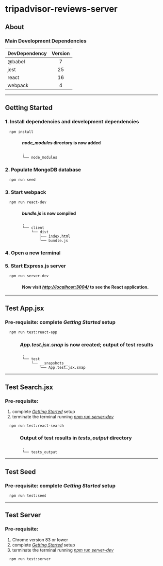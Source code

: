 # tripadvisor-reviews-server

## About


### Main Development Dependencies

| DevDependency | Version |
| ------------- | :-----: |
| @babel        | 7       |
| jest          | 25      |
| react         | 16      |
| webpack       | 4       |

---

## Getting Started

### 1. Install dependencies and development dependencies

```sh
  npm install
```

#### &emsp;&emsp;&emsp;&emsp;_node_modules_ directory is now added

```
        .
        └── node_modules
```

### 2. Populate MongoDB database

```sh
  npm run seed
```

### 3. Start webpack

```sh
  npm run react-dev
```

#### &emsp;&emsp;&emsp;&emsp;_bundle.js_ is now compiled

```
        .
        └── client
            └── dist
                ├── index.html
                └── bundle.js
```

### 4. Open a new terminal

### 5. Start Express.js server

```sh
  npm run server-dev
```

#### &emsp;&emsp;&emsp;&emsp;Now visit _[http://localhost:3004/](http://localhost:3004/)_ to see the React application.

---

## Test App.jsx

### Pre-requisite: complete _Getting_ _Started_ setup

```sh
  npm run test:react-app
```

### &emsp;&emsp;&emsp;_App.test.jsx.snap_ is now created; output of test results

```
        .
        └── test
            └── __snapshots__
                └── App.test.jsx.snap
```

--- 

## Test Search.jsx

### Pre-requisite: 
1. complete [_Getting_ _Started_](#getting-started) setup
2. terminate the terminal running [_npm_ _run_ _server-dev_](#5-start-expressjs-server)

```
  npm run test:react-search
```

### &emsp;&emsp;&emsp;Output of test results in _tests_output_ directory

```
        .
        └── tests_output
```

---

## Test Seed

### Pre-requisite: complete _Getting_ _Started_ setup

```
  npm run test:seed
```

---

## Test Server

### Pre-requisite: 
1. Chrome version 83 or lower
2. complete [_Getting_ _Started_](#getting-started) setup
3. terminate the terminal running [_npm_ _run_ _server-dev_](#5-start-expressjs-server)

```
  npm run test:server
```
